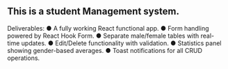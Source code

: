This is a student Management system.
----------------------------------------------------
Deliverables:
● A fully working React functional app.
● Form handling powered by React Hook Form.
● Separate male/female tables with real-time updates.
● Edit/Delete functionality with validation.
● Statistics panel showing gender-based averages.
● Toast notifications for all CRUD operations.